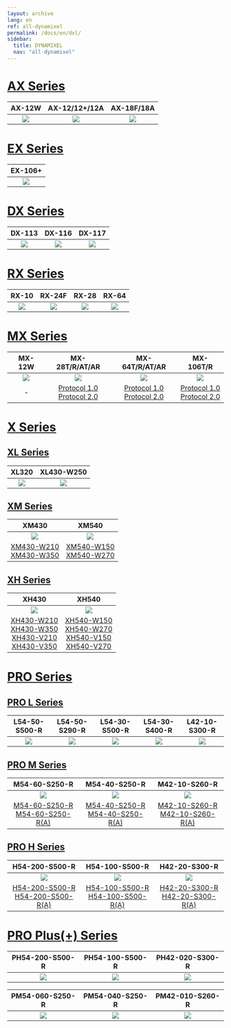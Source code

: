 ```yaml
---
layout: archive
lang: en
ref: all-dynamixel
permalink: /docs/en/dxl/
sidebar:
  title: DYNAMIXEL
  nav: "all-dynamixel"
---
```


# [AX Series](#ax-series)

|                                  AX-12W                                  |                              AX-12/12+/12A                               |                                AX-18F/18A                                |
|:------------------------------------------------------------------------:|:------------------------------------------------------------------------:|:------------------------------------------------------------------------:|
| [![](/assets/images/dxl/ax/ax-12w_product.jpg)](/docs/en/dxl/ax/ax-12w/) | [![](/assets/images/dxl/ax/ax-12a_product.png)](/docs/en/dxl/ax/ax-12a/) | [![](/assets/images/dxl/ax/ax-18a_product.png)](/docs/en/dxl/ax/ax-18a/) |

# [EX Series](#ex-series)

|                                  EX-106+                                  |
|:-------------------------------------------------------------------------:|
| [![](/assets/images/dxl/ex/ex-106_product.png)](/docs/en/dxl/ex/ex-106+/) |

# [DX Series](#dx-series)

|                                  DX-113                                  |                                  DX-116                                  |                                  DX-117                                  |
|:------------------------------------------------------------------------:|:------------------------------------------------------------------------:|:------------------------------------------------------------------------:|
| [![](/assets/images/dxl/dx/dx-113_product.png)](/docs/en/dxl/dx/dx-113/) | [![](/assets/images/dxl/dx/dx-116_product.png)](/docs/en/dxl/dx/dx-116/) | [![](/assets/images/dxl/dx/dx-117_product.png)](/docs/en/dxl/dx/dx-117/) |

# [RX Series](#rx-series)

|                                 RX-10                                  |                                  RX-24F                                  |                                 RX-28                                  |                                 RX-64                                  |
|:----------------------------------------------------------------------:|:------------------------------------------------------------------------:|:----------------------------------------------------------------------:|:----------------------------------------------------------------------:|
| [![](/assets/images/dxl/rx/rx-10_product.png)](/docs/en/dxl/rx/rx-10/) | [![](/assets/images/dxl/rx/rx-24f_product.png)](/docs/en/dxl/rx/rx-24f/) | [![](/assets/images/dxl/rx/rx-28_product.png)](/docs/en/dxl/rx/rx-28/) | [![](/assets/images/dxl/rx/rx-64_product.png)](/docs/en/dxl/rx/rx-64/) |

# [MX Series](#mx-series)

|                                 MX-12W                                  |                                   MX-28T/R/AT/AR                                   |                                   MX-64T/R/AT/AR                                   |                                      MX-106T/R                                       |
|:-----------------------------------------------------------------------:|:----------------------------------------------------------------------------------:|:----------------------------------------------------------------------------------:|:------------------------------------------------------------------------------------:|
| [![](/assets/images/dxl/mx/mx-12_product.jpg)](/docs/en/dxl/mx/mx-12w/) |                   ![](/assets/images/dxl/mx/mx-28ar_product.jpg)                   |                   ![](/assets/images/dxl/mx/mx-64ar_product.png)                   |                    ![](/assets/images/dxl/mx/mx-106t_product.jpg)                    |
|                                    -                                    | [Protocol 1.0](/docs/en/dxl/mx/mx-28/)<br>[Protocol 2.0](/docs/en/dxl/mx/mx-28-2/) | [Protocol 1.0](/docs/en/dxl/mx/mx-64/)<br>[Protocol 2.0](/docs/en/dxl/mx/mx-64-2/) | [Protocol 1.0](/docs/en/dxl/mx/mx-106/)<br>[Protocol 2.0](/docs/en/dxl/mx/mx-106-2/) |

# [X Series](#x-series)

## [XL Series](#xl-series)

|                                XL320                                 |                                  XL430-W250                                   |
|:--------------------------------------------------------------------:|:-----------------------------------------------------------------------------:|
| [![](/assets/images/dxl/x/xl320_product.jpg)](/docs/en/dxl/x/xl320/) | [![](/assets/images/dxl/x/xl430_product_new.png)](/docs/en/dxl/x/xl430-w250/) |

## [XM Series](#xm-series)

|                                        XM430                                         |                                        XM540                                         |
|:------------------------------------------------------------------------------------:|:------------------------------------------------------------------------------------:|
|                    ![](/assets/images/dxl/x/x_series_product.png)                    |                  ![](/assets/images/dxl/x/x540-series_product.png)                   |
| [XM430-W210](/docs/en/dxl/x/xm430-w210/)<br>[XM430-W350](/docs/en/dxl/x/xm430-w350/) | [XM540-W150](/docs/en/dxl/x/xm540-w150/)<br>[XM540-W270](/docs/en/dxl/x/xm540-w270/) |

## [XH Series](#xh-series)

|                                                                                    XH430                                                                                     |                                                                                    XH540                                                                                     |
|:----------------------------------------------------------------------------------------------------------------------------------------------------------------------------:|:----------------------------------------------------------------------------------------------------------------------------------------------------------------------------:|
|                                                                ![](/assets/images/dxl/x/x_series_product.png)                                                                |                                                              ![](/assets/images/dxl/x/x540-series_product.png)                                                               |
| [XH430-W210](/docs/en/dxl/x/xh430-w210/)<br>[XH430-W350](/docs/en/dxl/x/xh430-w350/)<br>[XH430-V210](/docs/en/dxl/x/xh430-v210/)<br>[XH430-V350](/docs/en/dxl/x/xh430-v350/) | [XH540-W150](/docs/en/dxl/x/xh540-w150/)<br>[XH540-W270](/docs/en/dxl/x/xh540-w270/)<br>[XH540-V150](/docs/en/dxl/x/xh540-v150/)<br>[XH540-V270](/docs/en/dxl/x/xh540-v270/) |

# [PRO Series](#pro-series)

## [PRO L Series](#pro-l-series)

|                                       L54-50-S500-R                                       |                                       L54-50-S290-R                                       |                                       L54-30-S500-R                                       |                                       L54-30-S400-R                                       |                                      L42-10-S300-R                                       |
|:-----------------------------------------------------------------------------------------:|:-----------------------------------------------------------------------------------------:|:-----------------------------------------------------------------------------------------:|:-----------------------------------------------------------------------------------------:|:----------------------------------------------------------------------------------------:|
| [![](/assets/images/dxl/pro/h54-100-s500-r_product.jpg)](/docs/en/dxl/pro/l54-50-s500-r/) | [![](/assets/images/dxl/pro/h54-100-s500-r_product.jpg)](/docs/en/dxl/pro/l54-50-s290-r/) | [![](/assets/images/dxl/pro/h54-100-s500-r_product.jpg)](/docs/en/dxl/pro/l54-30-s500-r/) | [![](/assets/images/dxl/pro/h54-100-s500-r_product.jpg)](/docs/en/dxl/pro/l54-30-s400-r/) | [![](/assets/images/dxl/pro/m42-10-s260-r_product.jpg)](/docs/en/dxl/pro/l42-10-s300-r/) |

## [PRO M Series](#pro-m-series)

|                                              M54-60-S250-R                                               |                                              M54-40-S250-R                                               |                                              M42-10-S260-R                                               |
|:--------------------------------------------------------------------------------------------------------:|:--------------------------------------------------------------------------------------------------------:|:--------------------------------------------------------------------------------------------------------:|
|                          ![](/assets/images/dxl/pro/h54-200-s500-r_product.jpg)                          |                          ![](/assets/images/dxl/pro/h54-100-s500-r_product.jpg)                          |                          ![](/assets/images/dxl/pro/m42-10-s260-r_product.jpg)                           |
| [M54-60-S250-R](/docs/en/dxl/pro/m54-60-s250-r/)<br>[M54-60-S250-R(A)](/docs/en/dxl/pro/m54-60-s250-ra/) | [M54-40-S250-R](/docs/en/dxl/pro/m54-40-s250-r/)<br>[M54-40-S250-R(A)](/docs/en/dxl/pro/m54-40-s250-ra/) | [M42-10-S260-R](/docs/en/dxl/pro/m42-10-s260-r/)<br>[M42-10-S260-R(A)](/docs/en/dxl/pro/m42-10-s260-ra/) |

## [PRO H Series](#pro-h-series)

|                                                H54-200-S500-R                                                |                                                H54-100-S500-R                                                |                                              H42-20-S300-R                                               |
|:------------------------------------------------------------------------------------------------------------:|:------------------------------------------------------------------------------------------------------------:|:--------------------------------------------------------------------------------------------------------:|
|                            ![](/assets/images/dxl/pro/h54-200-s500-r_product.jpg)                            |                            ![](/assets/images/dxl/pro/h54-100-s500-r_product.jpg)                            |                          ![](/assets/images/dxl/pro/h42-20-s300-r_product.jpg)                           |
| [H54-200-S500-R](/docs/en/dxl/pro/h54-200-s500-r/)<br>[H54-200-S500-R(A)](/docs/en/dxl/pro/h54-200-s500-ra/) | [H54-100-S500-R](/docs/en/dxl/pro/h54-100-s500-r/)<br>[H54-100-S500-R(A)](/docs/en/dxl/pro/h54-100-s500-ra/) | [H42-20-S300-R](/docs/en/dxl/pro/h42-20-s300-r/)<br>[H42-20-S300-R(A)](/docs/en/dxl/pro/h42-20-s300-ra/) |

# [PRO Plus(+) Series](#pro-plus-series)

|                                        PH54-200-S500-R                                         |                                        PH54-100-S500-R                                         |                                        PH42-020-S300-R                                         |
|:----------------------------------------------------------------------------------------------:|:----------------------------------------------------------------------------------------------:|:----------------------------------------------------------------------------------------------:|
| [![](/assets/images/dxl/pro_plus/ph54-200-s500-r.png)](/docs/en/dxl/pro_plus/ph54-200-s500-r/) | [![](/assets/images/dxl/pro_plus/ph54-100-s500-r.png)](/docs/en/dxl/pro_plus/ph54-100-s500-r/) | [![](/assets/images/dxl/pro_plus/ph42-020-s300-r.png)](/docs/en/dxl/pro_plus/ph42-020-s300-r/) |



 |                    PM54-060-S250-R                    |                   PM54-040-S250-R                    |                    PM42-010-S260-R                    |
 |:-----------------------------------------------------:|:----------------------------------------------------:|:-----------------------------------------------------:|
 |[![](/assets/images/dxl/pro_plus/pm54-040-s250-r.png)](/docs/en/dxl/pro_plus/pm54-060-s250-r/) | [![](/assets/images/dxl/pro_plus/pm54-060-s250-r.png)](http://localhost:4000/docs/en/dxl/pro_plus/pm54-040-s250-r/) | [![](/assets/images/dxl/pro_plus/pm42-010-s260-r.png)](/docs/en/dxl/pro_plus/pm42-010-s260-r/) |
